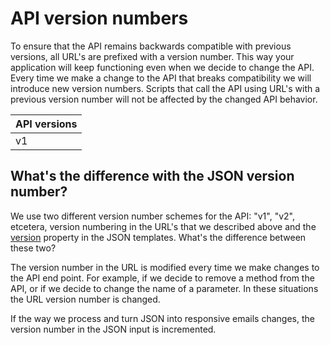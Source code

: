 # API version numbers

To ensure that the API remains backwards compatible with previous versions,
all URL's are prefixed with a version number. This way your
application will keep functioning even when we decide to change the API.
Every time we make a change to the API that breaks compatibility we will
introduce new version numbers. Scripts that call the API using URL's
with a previous version number will not be affected by the changed API behavior.

| API versions                                 |
|:---------------------------------------------|
| v1 | First, and current, version of the API. |

## What's the difference with the JSON version number?

We use two different version number schemes for the API: "v1", "v2", etcetera,
version numbering in the URL's that we described above and the
[version](copernica-docs:ResponsiveEmail/json/property-version) property in the
JSON templates. What's the difference between these two?

The version number in the URL is modified every time we make changes to
the API end point. For example, if we decide to remove a method from the
API, or if we decide to change the name of a parameter. In these situations
the URL version number is changed.

If the way we process and turn JSON into responsive emails changes,
the version number in the JSON input is incremented.
